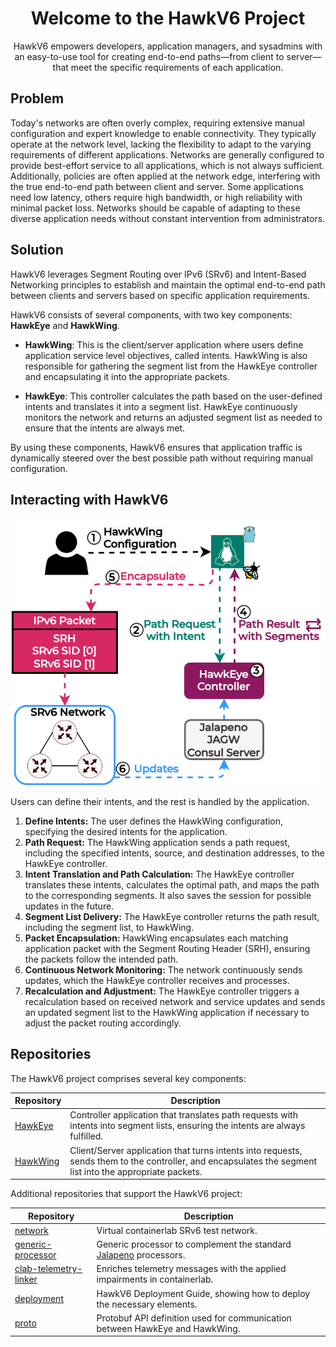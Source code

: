 <h1 align="center">Welcome to the HawkV6 Project</h1>

<p align="center">
HawkV6 empowers developers, application managers, and sysadmins with an easy-to-use tool for creating end-to-end paths—from client to server—that meet the specific requirements of each application.
</p>

## Problem
Today's networks are often overly complex, requiring extensive manual configuration and expert knowledge to enable connectivity. They typically operate at the network level, lacking the flexibility to adapt to the varying requirements of different applications. Networks are generally configured to provide best-effort service to all applications, which is not always sufficient. Additionally, policies are often applied at the network edge, interfering with the true end-to-end path between client and server. Some applications need low latency, others require high bandwidth, or high reliability with minimal packet loss. Networks should be capable of adapting to these diverse application needs without constant intervention from administrators.

## Solution

HawkV6 leverages Segment Routing over IPv6 (SRv6) and Intent-Based Networking principles to establish and maintain the optimal end-to-end path between clients and servers based on specific application requirements.

HawkV6 consists of several components, with two key components: **HawkEye** and **HawkWing**.

- **HawkWing**: This is the client/server application where users define application service level objectives, called intents. HawkWing is also responsible for gathering the segment list from the HawkEye controller and encapsulating it into the appropriate packets.

- **HawkEye**: This controller calculates the path based on the user-defined intents and translates it into a segment list. HawkEye continuously monitors the network and returns an adjusted segment list as needed to ensure that the intents are always met.

By using these components, HawkV6 ensures that application traffic is dynamically steered over the best possible path without requiring manual configuration.

## Interacting with HawkV6

<p align="center">
  <img src="/img/Hawkv6-Intent-Interaction.drawio.svg" alt="HawkV6 Workflow">
</p>

Users can define their intents, and the rest is handled by the application.

1. **Define Intents:** The user defines the HawkWing configuration, specifying the desired intents for the application. 
2. **Path Request:** The HawkWing application sends a path request, including the specified intents, source, and destination addresses, to the HawkEye controller.
3. **Intent Translation and Path Calculation:** The HawkEye controller translates these intents, calculates the optimal path, and maps the path to the corresponding segments. It also saves the session for possible updates in the future.
4. **Segment List Delivery:** The HawkEye controller returns the path result, including the segment list, to HawkWing.
5. **Packet Encapsulation:** HawkWing encapsulates each matching application packet with the Segment Routing Header (SRH), ensuring the packets follow the intended path.
6. **Continuous Network Monitoring:** The network continuously sends updates, which the HawkEye controller receives and processes.
7. **Recalculation and Adjustment:** The HawkEye controller triggers a recalculation based on received network and service updates and sends an updated segment list to the HawkWing application if necessary to adjust the packet routing accordingly.


## Repositories
The HawkV6 project comprises several key components:

| Repository | Description |
| --- | --- |
| [HawkEye](https://github.com/hawkv6/hawkeye) | Controller application that translates path requests with intents into segment lists, ensuring the intents are always fulfilled. |
| [HawkWing](https://github.com/hawkv6/hawkwing) | Client/Server application that turns intents into requests, sends them to the controller, and encapsulates the segment list into the appropriate packets. |

Additional repositories that support the HawkV6 project:

| Repository | Description |
| --- | --- |
| [network](https://github.com/hawkv6/network) | Virtual containerlab SRv6 test network. |
| [generic-processor](https://github.com/hawkv6/generic-processor) | Generic processor to complement the standard [Jalapeno](https://cisco-open.github.io/jalapeno/) processors. |
| [clab-telemetry-linker](https://github.com/hawkv6/clab-telemetry-linker) | Enriches telemetry messages with the applied impairments in containerlab. |
| [deployment](https://github.com/hawkv6/deployment) | HawkV6 Deployment Guide, showing how to deploy the necessary elements. |
| [proto](https://github.com/hawkv6/proto) | Protobuf API definition used for communication between HawkEye and HawkWing. |
